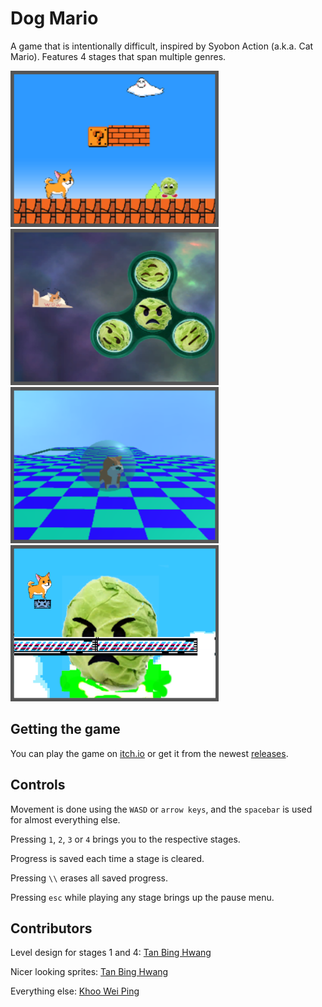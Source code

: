 # Dog Mario

A game that is intentionally difficult, inspired by Syobon Action (a.k.a. Cat Mario). Features 4 stages that span multiple genres.

<img src="https://github.com/khooroko/Dog-Mario/blob/master/Assets/Sprites/Start%20Menu/1.PNG" height="250" alt="Stage 1">

<img src="https://github.com/khooroko/Dog-Mario/blob/master/Assets/Sprites/Start%20Menu/2.PNG" height="250" alt="Stage 2">

<img src="https://github.com/khooroko/Dog-Mario/blob/master/Assets/Sprites/Start%20Menu/3.PNG" height="250" alt="Stage 3">

<img src="https://github.com/khooroko/Dog-Mario/blob/master/Assets/Sprites/Start%20Menu/4.png" height="250" alt="Stage 4">

## Getting the game
You can play the game on [itch.io](https://khooroko.itch.io/dog-mario) or get it from the newest [releases](https://github.com/khooroko/Dog-Mario/releases).

## Controls
Movement is done using the `WASD` or `arrow keys`, and the `spacebar` is used for almost everything else. 

Pressing `1`, `2`, `3` or `4` brings you to the respective stages. 

Progress is saved each time a stage is cleared. 

Pressing `\\` erases all saved progress. 

Pressing `esc` while playing any stage brings up the pause menu. 

## Contributors
Level design for stages 1 and 4: [Tan Bing Hwang](https://github.com/tbhbhbh)

Nicer looking sprites: [Tan Bing Hwang](https://github.com/tbhbhbh)

Everything else: [Khoo Wei Ping](https://github.com/khooroko)